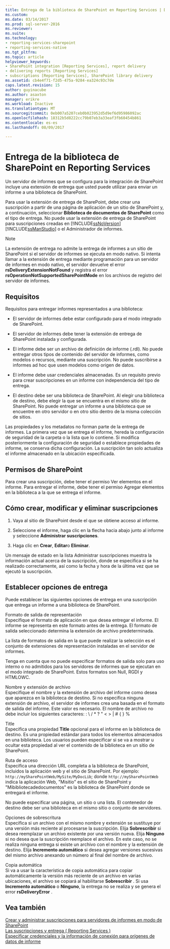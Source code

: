 ```yaml
---
title: Entrega de la biblioteca de SharePoint en Reporting Services | Documentos de Microsoft
ms.custom: 
ms.date: 03/14/2017
ms.prod: sql-server-2016
ms.reviewer: 
ms.suite: 
ms.technology:
- reporting-services-sharepoint
- reporting-services-native
ms.tgt_pltfrm: 
ms.topic: article
helpviewer_keywords:
- SharePoint integration [Reporting Services], report delivery
- delivering reports [Reporting Services]
- subscriptions [Reporting Services], SharePoint library delivery
ms.assetid: cb4e4f71-f2d5-475a-9284-ea324c93c7de
caps.latest.revision: 15
author: guyinacube
ms.author: asaxton
manager: erikre
ms.workload: Inactive
ms.translationtype: MT
ms.sourcegitcommit: 0eb007a5207ceb0b023952d5d9ef6d95986092ac
ms.openlocfilehash: 18312b5d8222cc79b07eb3a33eaf3fb60454b861
ms.contentlocale: es-es
ms.lasthandoff: 08/09/2017

---
```

# <a name="sharepoint-library-delivery-in-reporting-services"></a>Entrega de la biblioteca de SharePoint en Reporting Services
  Un servidor de informes que se configura para la integración de SharePoint incluye una extensión de entrega que usted puede utilizar para enviar un informe a una biblioteca de SharePoint.  
  
 Para usar la extensión de entrega de SharePoint, debe crear una suscripción a partir de una página de aplicación de un sitio de SharePoint y, a continuación, seleccionar **Biblioteca de documentos de SharePoint** como el tipo de entrega. No puede usar la extensión de entrega de SharePoint para suscripciones creadas en [!INCLUDE[ssNoVersion](../../includes/ssnoversion-md.md)] [!INCLUDE[ssManStudio](../../includes/ssmanstudio-md.md)] o el Administrador de informes.  
  
> [!NOTE]  
>  La extensión de entrega no admite la entrega de informes a un sitio de SharePoint si el servidor de informes se ejecuta en modo nativo. Si intenta llamar a la extensión de entrega mediante programación para un servidor de informes en modo nativo, el servidor devuelve el error **rsDeliveryExtensionNotFound** y registra el error **rsOperationNotSupportedSharePointMode** en los archivos de registro del servidor de informes.  
  
## <a name="requirements"></a>Requisitos  
 Requisitos para entregar informes representados a una biblioteca:  
  
-   El servidor de informes debe estar configurado para el modo integrado de SharePoint.  
  
-   El servidor de informes debe tener la extensión de entrega de SharePoint instalada y configurada.  
  
-   El informe debe ser un archivo de definición de informe (.rdl). No puede entregar otros tipos de contenido del servidor de informes, como modelos o recursos, mediante una suscripción. No puede suscribirse a informes ad hoc que usen modelos como origen de datos.  
  
-   El informe debe usar credenciales almacenadas. Es un requisito previo para crear suscripciones en un informe con independencia del tipo de entrega.  
  
-   El destino debe ser una biblioteca de SharePoint. Al elegir una biblioteca de destino, debe elegir la que se encuentra en el mismo sitio de SharePoint. No puede entregar un informe a una biblioteca que se encuentre en otro servidor o en otro sitio dentro de la misma colección de sitios.  
  
 Las propiedades y los metadatos no forman parte de la entrega de informes. La primera vez que se entrega el informe, hereda la configuración de seguridad de la carpeta o la lista que lo contiene. Si modifica posteriormente la configuración de seguridad o establece propiedades de informe, se conserva dicha configuración. La suscripción tan solo actualiza el informe almacenado en la ubicación especificada.  
  
## <a name="sharepoint-permissions"></a>Permisos de SharePoint  
 Para crear una suscripción, debe tener el permiso Ver elementos en el informe. Para entregar el informe, debe tener el permiso Agregar elementos en la biblioteca a la que se entrega el informe.  
  
## <a name="how-to-create-modify-and-delete-subscriptions"></a>Cómo crear, modificar y eliminar suscripciones  
  
1.  Vaya al sitio de SharePoint desde el que se obtiene acceso al informe.  
  
2.  Seleccione el informe, haga clic en la flecha hacia abajo junto al informe y seleccione **Administrar suscripciones**.  
  
3.  Haga clic en **Crear**, **Editar**o **Eliminar**.  
  
 Un mensaje de estado en la lista Administrar suscripciones muestra la información actual acerca de la suscripción, donde se especifica si se ha realizado correctamente, así como la fecha y hora de la última vez que se ejecutó la suscripción.  
  
## <a name="setting-delivery-options"></a>Establecer opciones de entrega  
 Puede establecer las siguientes opciones de entrega en una suscripción que entrega un informe a una biblioteca de SharePoint.  
  
 Formato de salida de representación  
 Especifique el formato de aplicación en que desea entregar el informe. El informe se representa en este formato antes de la entrega. El formato de salida seleccionado determina la extensión de archivo predeterminada.  
  
 La lista de formatos de salida en la que puede realizar la selección es el conjunto de extensiones de representación instaladas en el servidor de informes.  
  
 Tenga en cuenta que no puede especificar formatos de salida solo para uso interno o no admitidos para los servidores de informes que se ejecutan en el modo integrado de SharePoint. Estos formatos son Null, RGDI y HTMLOWC.  
  
 Nombre y extensión de archivo  
 Especifique el nombre y la extensión de archivo del informe como desea que aparezca en la biblioteca de destino. Si no especifica ninguna extensión de archivo, el servidor de informes crea una basada en el formato de salida del informe. Este valor es necesario. El nombre de archivo no debe incluir los siguientes caracteres: : \ / * ? " < > | # { } %  
  
 Title  
 Especifica una propiedad **Title** opcional para el informe en la biblioteca de destino. Es una propiedad estándar para todos los elementos almacenados en una biblioteca. Los usuarios pueden especificar si se va a mostrar u ocultar esta propiedad al ver el contenido de la biblioteca en un sitio de SharePoint.  
  
 Ruta de acceso  
 Especifica una dirección URL completa a la biblioteca de SharePoint, incluidos la aplicación web y el sitio de SharePoint. Por ejemplo: `http://mySharePointWeb/MySite/MyDocLib`; donde `http://mySharePointWeb` indica la aplicación Web, "Misitio" es el sitio de SharePoint y "Mibibliotecadedocumentos" es la biblioteca de SharePoint donde se entregará el informe.  
  
 No puede especificar una página, un sitio o una lista. El contenedor de destino debe ser una biblioteca en el mismo sitio o conjunto de servidores.  
  
 Opciones de sobrescritura  
 Especifica si un archivo con el mismo nombre y extensión se sustituye por una versión más reciente al procesarse la suscripción. Elija **Sobrescribir** si desea reemplazar un archivo existente por una versión nueva. Elija **Ninguno** si no desea que la suscripción reemplace el archivo. En este caso, no se realiza ninguna entrega si existe un archivo con el nombre y la extensión de destino. Elija **Incremento automático** si desea agregar versiones sucesivas del mismo archivo anexando un número al final del nombre de archivo.  
  
 Copia automática  
 Si va a usar la característica de copia automática para copiar automáticamente la versión más reciente de un archivo en varias ubicaciones, el archivo se copiará al habilitarse **Sobrescribir** . Si usa **Incremento automático** o **Ninguno**, la entrega no se realiza y se genera el error **rsDeliveryError** .  
  
## <a name="see-also"></a>Vea también  
 [Crear y administrar suscripciones para servidores de informes en modo de SharePoint](../../reporting-services/subscriptions/create-and-manage-subscriptions-for-sharepoint-mode-report-servers.md)   
 [Las suscripciones y entrega &#40; Reporting Services &#41;](../../reporting-services/subscriptions/subscriptions-and-delivery-reporting-services.md)   
 [Especificar credenciales y la información de conexión para orígenes de datos de informe](../../reporting-services/report-data/specify-credential-and-connection-information-for-report-data-sources.md)  
  
  

